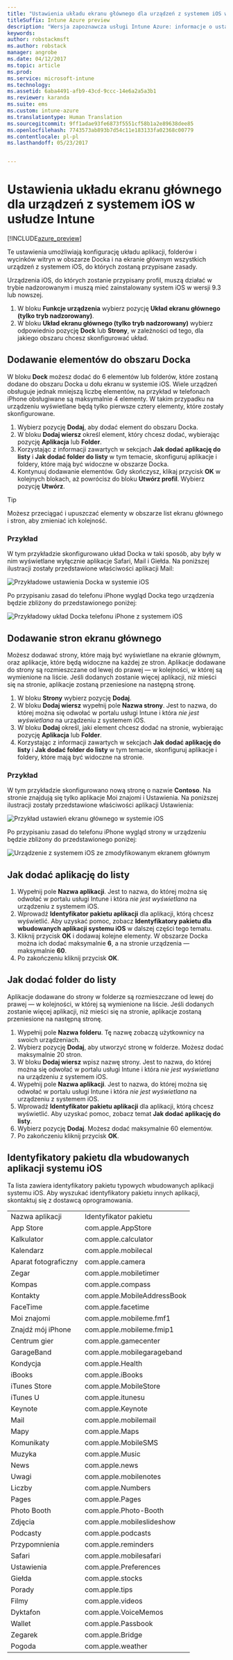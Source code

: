 ```yaml
---
title: "Ustawienia układu ekranu głównego dla urządzeń z systemem iOS w usłudze Intune"
titleSuffix: Intune Azure preview
description: "Wersja zapoznawcza usługi Intune Azure: informacje o ustawieniach pozwalających dostosować ekran główny i obszar Docka w urządzeniach z systemem iOS."
keywords: 
author: robstackmsft
ms.author: robstack
manager: angrobe
ms.date: 04/12/2017
ms.topic: article
ms.prod: 
ms.service: microsoft-intune
ms.technology: 
ms.assetid: 6aba4491-afb9-43cd-9ccc-14e6a2a5a3b1
ms.reviewer: karanda
ms.suite: ems
ms.custom: intune-azure
ms.translationtype: Human Translation
ms.sourcegitcommit: 9ff1adae93fe6873f5551cf58b1a2e89638dee85
ms.openlocfilehash: 7743573ab893b7d54c11e183133fa02368c00779
ms.contentlocale: pl-pl
ms.lasthandoff: 05/23/2017


---
```


# <a name="intune-home-screen-layout-settings-for-ios-devices"></a>Ustawienia układu ekranu głównego dla urządzeń z systemem iOS w usłudze Intune

[!INCLUDE[azure_preview](./includes/azure_preview.md)]

Te ustawienia umożliwiają konfigurację układu aplikacji, folderów i wycinków witryn w obszarze Docka i na ekranie głównym wszystkich urządzeń z systemem iOS, do których zostaną przypisane zasady.

Urządzenia iOS, do których zostanie przypisany profil, muszą działać w trybie nadzorowanym i muszą mieć zainstalowany system iOS w wersji 9.3 lub nowszej.

1. W bloku **Funkcje urządzenia** wybierz pozycję **Układ ekranu głównego (tylko tryb nadzorowany)**.
2. W bloku **Układ ekranu głównego (tylko tryb nadzorowany)** wybierz odpowiednio pozycję **Dock** lub **Strony**, w zależności od tego, dla jakiego obszaru chcesz skonfigurować układ.

## <a name="add-items-to-the-dock"></a>Dodawanie elementów do obszaru Docka

W bloku **Dock** możesz dodać do 6 elementów lub folderów, które zostaną dodane do obszaru Docka u dołu ekranu w systemie iOS. Wiele urządzeń obsługuje jednak mniejszą liczbę elementów, na przykład w telefonach iPhone obsługiwane są maksymalnie 4 elementy. W takim przypadku na urządzeniu wyświetlane będą tylko pierwsze cztery elementy, które zostały skonfigurowane.

1. Wybierz pozycję **Dodaj**, aby dodać element do obszaru Docka.
2. W bloku **Dodaj wiersz** określ element, który chcesz dodać, wybierając pozycję **Aplikacja** lub **Folder**.
3. Korzystając z informacji zawartych w sekcjach **Jak dodać aplikację do listy** i **Jak dodać folder do listy** w tym temacie, skonfiguruj aplikacje i foldery, które mają być widoczne w obszarze Docka.
4. Kontynuuj dodawanie elementów. Gdy skończysz, klikaj przycisk **OK** w kolejnych blokach, aż powrócisz do bloku **Utwórz profil**. Wybierz pozycję **Utwórz**.

>[!TIP]
> Możesz przeciągać i upuszczać elementy w obszarze list ekranu głównego i stron, aby zmieniać ich kolejność. 

### <a name="example"></a>Przykład

W tym przykładzie skonfigurowano układ Docka w taki sposób, aby były w nim wyświetlane wyłącznie aplikacje Safari, Mail i Giełda. Na poniższej ilustracji zostały przedstawione właściwości aplikacji Mail:

![Przykładowe ustawienia Docka w systemie iOS](http://i.imgur.com/FfFiUcP.png)

Po przypisaniu zasad do telefonu iPhone wygląd Docka tego urządzenia będzie zbliżony do przedstawionego poniżej:

![Przykładowy układ Docka telefonu iPhone z systemem iOS](http://i.imgur.com/bAgCe8F.png)

## <a name="add-home-screen-pages"></a>Dodawanie stron ekranu głównego

Możesz dodawać strony, które mają być wyświetlane na ekranie głównym, oraz aplikacje, które będą widoczne na każdej ze stron. Aplikacje dodawane do strony są rozmieszczane od lewej do prawej — w kolejności, w której są wymienione na liście. Jeśli dodanych zostanie więcej aplikacji, niż mieści się na stronie, aplikacje zostaną przeniesione na następną stronę.


1. W bloku **Strony** wybierz pozycję **Dodaj**.
2. W bloku **Dodaj wiersz** wypełnij pole **Nazwa strony**. Jest to nazwa, do której można się odwołać w portalu usługi Intune i która *nie jest wyświetlana* na urządzeniu z systemem iOS.
3. W bloku **Dodaj** określ, jaki element chcesz dodać na stronie, wybierając pozycję **Aplikacja** lub **Folder**.
4. Korzystając z informacji zawartych w sekcjach **Jak dodać aplikację do listy** i **Jak dodać folder do listy** w tym temacie, skonfiguruj aplikacje i foldery, które mają być widoczne na stronie.

### <a name="example"></a>Przykład

W tym przykładzie skonfigurowano nową stronę o nazwie **Contoso**. Na stronie znajdują się tylko aplikacje Moi znajomi i Ustawienia. Na poniższej ilustracji zostały przedstawione właściwości aplikacji Ustawienia:

![Przykład ustawień ekranu głównego w systemie iOS](http://i.imgur.com/Jc2OxyX.png)

Po przypisaniu zasad do telefonu iPhone wygląd strony w urządzeniu będzie zbliżony do przedstawionego poniżej:

![Urządzenie z systemem iOS ze zmodyfikowanym ekranem głównym](http://i.imgur.com/Bd37PHa.png)

## <a name="how-to-add-an-app-to-the-list"></a>Jak dodać aplikację do listy

1. Wypełnij pole **Nazwa aplikacji**. Jest to nazwa, do której można się odwołać w portalu usługi Intune i która *nie jest wyświetlana* na urządzeniu z systemem iOS.
2. Wprowadź **Identyfikator pakietu aplikacji** dla aplikacji, którą chcesz wyświetlić. Aby uzyskać pomoc, zobacz **Identyfikatory pakietu dla wbudowanych aplikacji systemu iOS** w dalszej części tego tematu.
3. Kliknij przycisk **OK** i dodawaj kolejne elementy. W obszarze Docka można ich dodać maksymalnie **6**, a na stronie urządzenia — maksymalnie **60**.
4. Po zakończeniu kliknij przycisk **OK**.

## <a name="how-to-add-a-folder-to-the-list"></a>Jak dodać folder do listy

Aplikacje dodawane do strony w folderze są rozmieszczane od lewej do prawej — w kolejności, w której są wymienione na liście. Jeśli dodanych zostanie więcej aplikacji, niż mieści się na stronie, aplikacje zostaną przeniesione na następną stronę.

1. Wypełnij pole **Nazwa folderu**. Tę nazwę zobaczą użytkownicy na swoich urządzeniach.
2. Wybierz pozycję **Dodaj**, aby utworzyć stronę w folderze. Możesz dodać maksymalnie 20 stron.
3. W bloku **Dodaj wiersz** wpisz nazwę strony. Jest to nazwa, do której można się odwołać w portalu usługi Intune i która *nie jest wyświetlana* na urządzeniu z systemem iOS.
3. Wypełnij pole **Nazwa aplikacji**. Jest to nazwa, do której można się odwołać w portalu usługi Intune i która *nie jest wyświetlana* na urządzeniu z systemem iOS.
2. Wprowadź **Identyfikator pakietu aplikacji** dla aplikacji, którą chcesz wyświetlić. Aby uzyskać pomoc, zobacz temat **Jak dodać aplikację do listy**.
3. Wybierz pozycję **Dodaj**. Możesz dodać maksymalnie 60 elementów.
4. Po zakończeniu kliknij przycisk **OK**.


## <a name="bundle-id-reference-for-built-in-ios-apps"></a>Identyfikatory pakietu dla wbudowanych aplikacji systemu iOS

Ta lista zawiera identyfikatory pakietu typowych wbudowanych aplikacji systemu iOS. Aby wyszukać identyfikatory pakietu innych aplikacji, skontaktuj się z dostawcą oprogramowania. 

|||
|-|-|
|Nazwa aplikacji|Identyfikator pakietu|
|App Store|com.apple.AppStore|
|Kalkulator|com.apple.calculator|
|Kalendarz|com.apple.mobilecal|
|Aparat fotograficzny|com.apple.camera|
|Zegar|com.apple.mobiletimer|
|Kompas|com.apple.compass|
|Kontakty|com.apple.MobileAddressBook|
|FaceTime|com.apple.facetime|
|Moi znajomi|com.apple.mobileme.fmf1|
|Znajdź mój iPhone|com.apple.mobileme.fmip1|
|Centrum gier|com.apple.gamecenter|
|GarageBand|com.apple.mobilegarageband|
|Kondycja|com.apple.Health|
|iBooks|com.apple.iBooks|
|iTunes Store|com.apple.MobileStore|
|iTunes U|com.apple.itunesu|
|Keynote|com.apple.Keynote|
|Mail|com.apple.mobilemail|
|Mapy|com.apple.Maps|
|Komunikaty|com.apple.MobileSMS|
|Muzyka|com.apple.Music|
|News|com.apple.news|
|Uwagi|com.apple.mobilenotes|
|Liczby|com.apple.Numbers|
|Pages|com.apple.Pages|
|Photo Booth|com.apple.Photo-Booth|
|Zdjęcia|com.apple.mobileslideshow|
|Podcasty|com.apple.podcasts|
|Przypomnienia|com.apple.reminders|
|Safari|com.apple.mobilesafari|
|Ustawienia|com.apple.Preferences|
|Giełda|com.apple.stocks|
|Porady|com.apple.tips|
|Filmy|com.apple.videos|
|Dyktafon|com.apple.VoiceMemos|
|Wallet|com.apple.Passbook|
|Zegarek|com.apple.Bridge|
|Pogoda|com.apple.weather|


